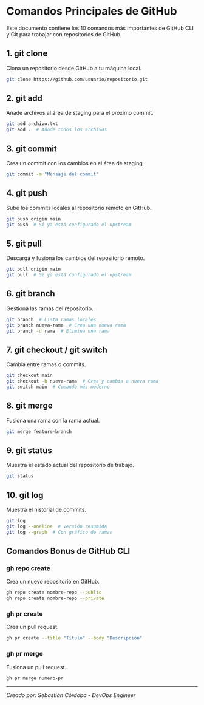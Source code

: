 # Comandos Principales de GitHub

Este documento contiene los 10 comandos más importantes de GitHub CLI y Git para trabajar con repositorios de GitHub.

## 1. git clone
Clona un repositorio desde GitHub a tu máquina local.
```bash
git clone https://github.com/usuario/repositorio.git
```

## 2. git add
Añade archivos al área de staging para el próximo commit.
```bash
git add archivo.txt
git add .  # Añade todos los archivos
```

## 3. git commit
Crea un commit con los cambios en el área de staging.
```bash
git commit -m "Mensaje del commit"
```

## 4. git push
Sube los commits locales al repositorio remoto en GitHub.
```bash
git push origin main
git push  # Si ya está configurado el upstream
```

## 5. git pull
Descarga y fusiona los cambios del repositorio remoto.
```bash
git pull origin main
git pull  # Si ya está configurado el upstream
```

## 6. git branch
Gestiona las ramas del repositorio.
```bash
git branch  # Lista ramas locales
git branch nueva-rama  # Crea una nueva rama
git branch -d rama  # Elimina una rama
```

## 7. git checkout / git switch
Cambia entre ramas o commits.
```bash
git checkout main
git checkout -b nueva-rama  # Crea y cambia a nueva rama
git switch main  # Comando más moderno
```

## 8. git merge
Fusiona una rama con la rama actual.
```bash
git merge feature-branch
```

## 9. git status
Muestra el estado actual del repositorio de trabajo.
```bash
git status
```

## 10. git log
Muestra el historial de commits.
```bash
git log
git log --oneline  # Versión resumida
git log --graph  # Con gráfico de ramas
```

## Comandos Bonus de GitHub CLI

### gh repo create
Crea un nuevo repositorio en GitHub.
```bash
gh repo create nombre-repo --public
gh repo create nombre-repo --private
```

### gh pr create
Crea un pull request.
```bash
gh pr create --title "Título" --body "Descripción"
```

### gh pr merge
Fusiona un pull request.
```bash
gh pr merge numero-pr
```

---
*Creado por: Sebastián Córdoba - DevOps Engineer*